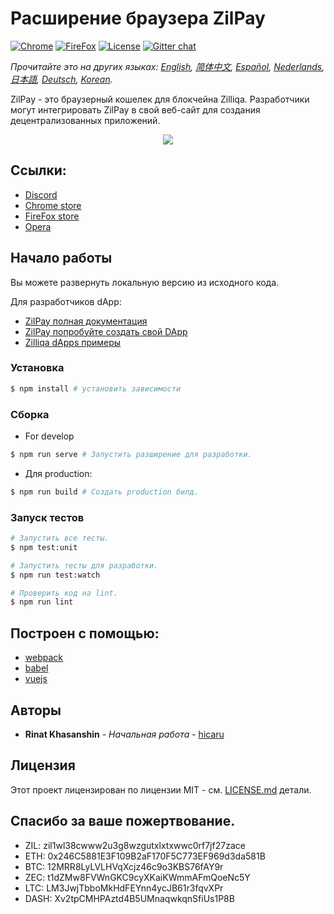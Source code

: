 # Расширение браузера ZilPay

[![Chrome](https://img.shields.io/chrome-web-store/v/klnaejjgbibmhlephnhpmaofohgkpgkd)](https://chrome.google.com/webstore/detail/zilpay/klnaejjgbibmhlephnhpmaofohgkpgkd?utm_source=chrome-ntp-icon)
[![FireFox](https://img.shields.io/amo/v/zilpay)](https://addons.mozilla.org/en-GB/firefox/addon/zilpay/)
[![License](https://img.shields.io/badge/License-MIT-blue.svg)](https://github.com/Zilliqa/scilla/blob/master/LICENSE)
[![Gitter chat](http://img.shields.io/badge/chat-on%20gitter-077a8f.svg)](https://gitter.im/Zilliqa/General)

*Прочитайте это на других языках: [English](README.md), [简体中文](README_ZH-CN.md), [Español](README_ES.md), [Nederlands](README_NL.md), [日本語](README_JP.md), [Deutsch](README_DE.md), [Korean](README_KR.md).*

ZilPay - это браузерный кошелек для блокчейна Zilliqa. Разработчики могут интегрировать ZilPay в свой веб-сайт для создания децентрализованных приложений.

<p align="center">
  <a href="https://zilpay.xyz"><img src="https://github.com/lich666dead/zil-pay/blob/master/imgs/preview.png"></a>
</p>

## Ссылки:
+ [Discord](https://discordapp.com/channels/370992535725932544/636917110089580544)
+ [Chrome store](https://chrome.google.com/webstore/detail/zilpay/klnaejjgbibmhlephnhpmaofohgkpgkd?utm_source=chrome-ntp-icon)
+ [FireFox store](https://addons.mozilla.org/en-GB/firefox/addon/zilpay/)
+ [Opera](https://chrome.google.com/webstore/detail/zilpay/klnaejjgbibmhlephnhpmaofohgkpgkd?utm_source=chrome-ntp-icon)

## Начало работы
Вы можете развернуть локальную версию из исходного кода.

Для разработчиков dApp:
+ [ZilPay полная документация](https://zilpay.xyz/Documentation/)
+ [ZilPay попробуйте создать свой DApp](https://medium.com/coinmonks/test-and-develop-dapps-on-zilliqa-with-zilpay-52b165f118bf?source=friends_link&sk=2a60070ddac60677ec36b1234c60222a)
+ [Zilliqa dApps примеры](https://github.com/lich666dead/zilliqa-dApps)

### Установка

```bash
$ npm install # установить зависимости
```

### Сборка

* For develop
```bash
$ npm run serve # Запустить разширение для разработки.
```

* Для production:
```bash
$ npm run build # Создать production билд.
```

### Запуск тестов
```bash
# Запустить все тесты.
$ npm test:unit

# Запустить тесты для разработки.
$ npm run test:watch

# Проверить код на lint.
$ npm run lint
```

## Построен с помощью:

* [webpack](https://github.com/webpack/webpack)
* [babel](https://github.com/babel/babel)
* [vuejs](https://github.com/vuejs)

## Авторы

* **Rinat Khasanshin** - *Начальная работа* - [hicaru](https://github.com/hicaru)

## Лицензия

Этот проект лицензирован по лицензии MIT - см. [LICENSE.md](https://github.com/zilpay/zil-pay/blob/master/LICENSE) детали.

Спасибо за ваше пожертвование.
------

- ZIL: zil1wl38cwww2u3g8wzgutxlxtxwwc0rf7jf27zace
- ETH: 0x246C5881E3F109B2aF170F5C773EF969d3da581B
- BTC: 12MRR8LyLVLHVqXcjz46c9o3KBS76fAY9r
- ZEC: t1dZMw8FVWnGKC9cyXKaiKWmmAFmQoeNc5Y
- LTC: LM3JwjTbboMkHdFEYnn4ycJB61r3fqvXPr
- DASH: Xv2tpCMHPAztd4B5UMnaqwkqnSfiUs1P8B
